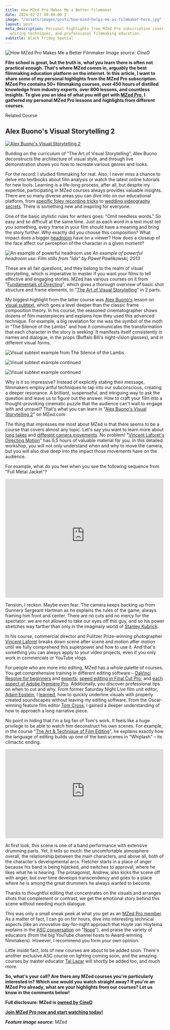 ```yaml
---
title: How MZed Pro Makes Me a Better Filmmaker
date: 2024-02-27 00:00:00 Z
image: "/assets/images/posts/how-mzed-helps-me-as-filmmaker-hero.jpg"
layout: post
meta_description: Personal highlights from MZed Pro subscription covering visual storytelling,
  editing techniques, and professional filmmaking education.
subtitle: Black Friday Special
---
```


![How MZed Pro Makes Me a Better Filmmaker](/assets/images/posts/how-mzed-helps-me-as-filmmaker-hero.jpg)
*Image source: CineD*

**Film school is great, but the truth is, what you learn there is often not practical enough. That's where MZed comes in, arguably the best filmmaking education platform on the internet. In this article, I want to share some of my personal highlights from the MZed Pro subscription. MZed Pro contains 50+ filmmaking courses, over 450 hours of distilled knowledge from industry experts, over 800 lessons, and countless insights. To give you an idea of what you will get with [MZed Pro](https://www.mzed.com/?tap_a=17272-420962&tap_s=4293130-5cfffb), I gathered my personal MZed Pro lessons and highlights from different courses.**

Related Course

## Alex Buono's Visual Storytelling 2

[![Alex Buono's Visual Storytelling 2](/assets/images/posts/how-mzed-helps-filmmaker-visual-storytelling-course.jpg)](https://www.mzed.com/courses/visual-storytelling-2?tap_a=17272-420962&tap_s=3897887-d89a01)

Building on the curriculum of "The Art of Visual Storytelling", Alex Buono deconstructs the architecture of visual style, and through live demonstration shows you how to recreate various genres and looks.

For the record: I studied filmmaking for real. Also, I never miss a chance to delve into textbooks about film analysis or watch the latest online tutorials for new tools. Learning is a life-long process, after all, but despite my expertise, participating in MZed courses always provides valuable insights. There are so many diverse areas you can dive into on our educational platform, from [specific foley recording tricks](https://www.cined.com/the-mastery-of-recording-foley-how-to-turn-your-closet-into-a-studio/) to [wedding videography secrets](https://www.mzed.com/courses/how-to-wow?tap_a=17272-420962&tap_s=4293130-5cfffb). There is something new and inspiring for everyone.

One of the basic stylistic rules for writers goes: "Omit needless words." So easy and so difficult at the same time. Just as each word in a text must tell you something, every frame in your film should have a meaning and bring the story further. Why exactly did you choose this composition? What impact does a bigger [headroom](https://www.cined.com/the-art-of-imbalance-exploring-the-impact-of-headroom-in-storytelling/) have on a viewer? How does a closeup of the face affect our perception of the character in a given moment?

![An example of powerful headroom use](/assets/images/posts/how-mzed-helps-filmmaker-headroom-example.jpg)
*An example of powerful headroom use. Film stills from "Ida" by Paweł Pawlikowski, 2013*

These are all fair questions, and they belong to the realm of visual storytelling, which is imperative to master if you want your films to tell effective and engaging stories. MZed has various courses on it from "[Fundamentals of Directing](https://www.mzed.com/courses/fundamentals-of-directing?tap_a=17272-420962&tap_s=4293130-5cfffb)", which gives a thorough overview of basic shot structure and frame elements, to "[The Art of Visual Storytelling](https://www.mzed.com/courses/art-of-visual-storytelling?tap_a=17272-420962&tap_s=4293130-5cfffb)" in 2 parts.

My biggest highlight from the latter course was [Alex Buono's](https://www.imdb.com/name/nm0120645/) lesson on [visual subtext](https://www.cined.com/visual-subtext-makes-your-story-richer-here-is-how-it-works/), which goes a level deeper than the classic frame composition theory. In his course, the seasoned cinematographer shows dozens of film masterpieces and explains how they used this advanced technique. For example, a big revelation for me was the symbol of the moth in "The Silence of the Lambs" and how it communicates the transformation that each character in the story is seeking. It manifests itself consistently in names and dialogue, in the props (Buffalo Bill's night-vision glasses), and in different visual forms.

![Visual subtext example from The Silence of the Lambs](/assets/images/posts/how-mzed-helps-filmmaker-visual-subtext-1.jpg)

![Visual subtext example continued](/assets/images/posts/how-mzed-helps-filmmaker-visual-subtext-2.jpg)

![Visual subtext example continued](/assets/images/posts/how-mzed-helps-filmmaker-visual-subtext-3.jpg)

Why is it so impressive? Instead of explicitly stating their message, filmmakers employ artful techniques to tap into our subconscious, creating a deeper resonance. A brilliant, suspenseful, and intriguing way to ask the question and leave us to figure out the answer. How to craft your film into a thought-provoking cinematic puzzle that the audience can't wait to engage with and unravel? That's what you can learn in "[Alex Buono's Visual Storytelling 2](https://www.mzed.com/courses/visual-storytelling-2?tap_a=17272-420962&tap_s=4293130-5cfffb)" on MZed.com

The thing that impresses me most about MZed is that there seems to be a course that covers almost any topic. Let's say you want to learn more about [long takes](https://www.cined.com/how-to-create-a-suspenseful-long-take-with-movie-tv-scene-examples/) and [different camera movements](https://www.cined.com/what-stories-does-camera-motion-tell-basic-movements-with-film-examples/). No problem! "[Vincent Laforet's Directing Motion](https://www.mzed.com/courses/vincent-laforet-directing-motion?tap_a=17272-420962&tap_s=4293130-5cfffb)" has 6,5 hours of valuable material for you. In this detailed workshop, you will not only understand when and why to move the camera, but you will also dive deep into the impact those movements have on the audience.

For example, what do you feel when you see the following sequence from "Full Metal Jacket"?

<iframe loading="lazy" title="Full Metal Jacket - Gunnery Sergeant Hartman" width="500" height="375" src="https://www.youtube-nocookie.com/embed/tHxf17yJsKs?feature=oembed" frameborder="0" allow="accelerometer; autoplay; clipboard-write; encrypted-media; gyroscope; picture-in-picture; web-share" referrerpolicy="strict-origin-when-cross-origin" allowfullscreen=""></iframe>

Tension, I reckon. Maybe even fear. The camera keeps backing up from Gunnery Sergeant Hartman as he explains the rules of the game, always framing him front and center. There are no cuts and no mercy for the spectator: we are not allowed to take our eyes off this guy, and so his power stretches way farther than only in the imaginary world of [Stanley Kubrick](https://www.imdb.com/name/nm0000040/).

In his course, commercial director and Pulitzer Prize-winning photographer [Vincent Laforet](https://www.vincentlaforet.com/) breaks down scene after scene and motion after motion until we fully comprehend this superpower and how to use it. And that's something you can always apply to your video projects, even if you only work in commercials or YouTube vlogs.

For people who are more into editing, MZed has a whole palette of courses. You get comprehensive training in different editing software – [DaVinci Resolve for beginners](https://www.mzed.com/courses/the-beginners-guide-to-davinci-resolve?tap_a=17272-420962&tap_s=4293130-5cfffb) and [experts](https://www.mzed.com/courses/advanced-editing-with-davinci-resolve?tap_a=17272-420962&tap_s=4293130-5cfffb); [speed editing in Final Cut Pro](https://www.mzed.com/courses/speed-editing-final-cut-pro?tap_a=17272-420962&tap_s=4293130-5cfffb); and [each aspect of Adobe Premiere Pro](https://www.mzed.com/courses/learn-everything-in-premiere-pro?tap_a=17272-420962&tap_s=4293130-5cfffb). Additionally, you discover professional tips on when to cut and why. From former Saturday Night Live film unit editor, [Adam Epstein](https://www.imdb.com/name/nm5902200/), I [learned](https://www.mzed.com/courses/the-cutting-edge?tap_a=17272-420962&tap_s=4293130-5cfffb), how to quickly underline visuals with properly created soundscapes without leaving my editing software. From the Oscar-winning feature film editor [Tom Cross](https://www.imdb.com/name/nm0189285/), I gained a deeper understanding of how to approach a long narrative piece.

No point in hiding that I'm a big fan of Tom's work. It feels like a huge privilege to be able to watch him deconstruct his own scenes. For example, in the course "[The Art & Technique of Film Editing](https://www.mzed.com/courses/the-art-technique-of-film-editing?tap_a=17272-420962&tap_s=4293130-5cfffb)", he explains exactly how the language of editing builds up one of the best scenes in "Whiplash" – its climactic ending.

<iframe loading="lazy" title="Whiplash - Final scene | Whiplash (2014) Movie Clip HD" width="500" height="281" src="https://www.youtube-nocookie.com/embed/r5RlQRhw4aA?feature=oembed" frameborder="0" allow="accelerometer; autoplay; clipboard-write; encrypted-media; gyroscope; picture-in-picture; web-share" referrerpolicy="strict-origin-when-cross-origin" allowfullscreen=""></iframe>

At first look, this scene is one of a band performance with extensive drumming parts. Yet, it tells so much: the uncomfortable atmosphere overall, the relationship between the main characters, and above all, both of the character's developmental arcs. Fletcher starts in a place of anger because his band is being hijacked, and switches to approval, where he likes what he is hearing. The protagonist, Andrew, also kicks the scene off with anger, but over time develops transcendency and goes to a place where he is among the great drummers he always wanted to become.

Thanks to thoughtful editing that concentrates on the visuals and arranges shots that complement or contrast, we get the emotional story behind this scene without needing much dialogue.

This was only a small sneak peek at what you get as an [MZed Pro member](https://www.mzed.com/?tap_a=17272-420962&tap_s=4293130-5cfffb). As a matter of fact, I can go on for hours, dive into interesting technical aspects (like an innovative day-for-night approach that Hoyte van Hoytema explains in the [ASC conversation](https://www.mzed.com/courses/asc-clubhouse-conversations/modules/906?tap_a=17272-420962&tap_s=4293130-5cfffb) on "[Nope](https://www.cined.com/filming-night-scenes-thinking-outside-the-box-on-the-film-nope/)"), and praise the variety of educators (from the big YouTube channel hosts to Award-winning filmmakers). However, I recommend you form your own opinion.

Little inside fact, lots of new courses are about to be added soon. There's another exclusive ASC course on lighting coming soon, and the amazing courses by master educator [Tal Lazar](https://www.imdb.com/name/nm1823574/) will shortly be added too, and much more.

**So, what's your call? Are there any MZed courses you're particularly interested in? Which one would you watch straight away? If you're an MZed Pro already, what are your highlights from our courses? Let us know in the comments below!**

**Full disclosure: MZed is [owned by CineD](https://www.cined.com/cined-acquires-mzed/)**

**[Join MZed Pro now and start watching today!](https://www.mzed.com/?tap_a=17272-420962&tap_s=4293130-5cfffb)**

**_Feature image source:_** MZed